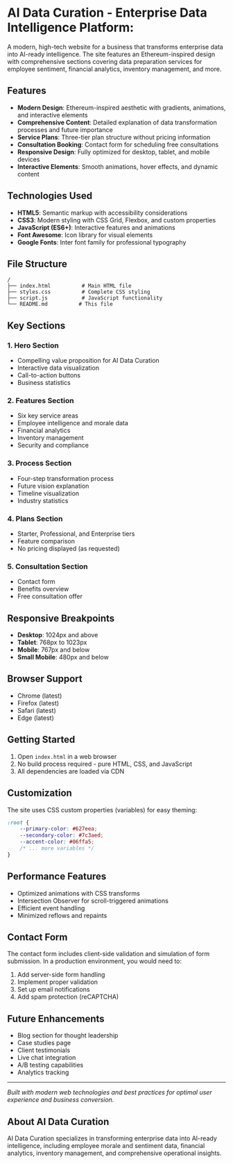 # AI Data Curation - Enterprise Data Intelligence Platform:

A modern, high-tech website for a business that transforms enterprise data into AI-ready intelligence. The site features an Ethereum-inspired design with comprehensive sections covering data preparation services for employee sentiment, financial analytics, inventory management, and more.

## Features

- **Modern Design**: Ethereum-inspired aesthetic with gradients, animations, and interactive elements
- **Comprehensive Content**: Detailed explanation of data transformation processes and future importance
- **Service Plans**: Three-tier plan structure without pricing information
- **Consultation Booking**: Contact form for scheduling free consultations
- **Responsive Design**: Fully optimized for desktop, tablet, and mobile devices
- **Interactive Elements**: Smooth animations, hover effects, and dynamic content

## Technologies Used

- **HTML5**: Semantic markup with accessibility considerations
- **CSS3**: Modern styling with CSS Grid, Flexbox, and custom properties
- **JavaScript (ES6+)**: Interactive features and animations
- **Font Awesome**: Icon library for visual elements
- **Google Fonts**: Inter font family for professional typography

## File Structure

```
/
├── index.html          # Main HTML file
├── styles.css          # Complete CSS styling
├── script.js           # JavaScript functionality
└── README.md          # This file
```

## Key Sections

### 1. Hero Section
- Compelling value proposition for AI Data Curation
- Interactive data visualization
- Call-to-action buttons
- Business statistics

### 2. Features Section
- Six key service areas
- Employee intelligence and morale data
- Financial analytics
- Inventory management
- Security and compliance

### 3. Process Section
- Four-step transformation process
- Future vision explanation
- Timeline visualization
- Industry statistics

### 4. Plans Section
- Starter, Professional, and Enterprise tiers
- Feature comparison
- No pricing displayed (as requested)

### 5. Consultation Section
- Contact form
- Benefits overview
- Free consultation offer

## Responsive Breakpoints

- **Desktop**: 1024px and above
- **Tablet**: 768px to 1023px
- **Mobile**: 767px and below
- **Small Mobile**: 480px and below

## Browser Support

- Chrome (latest)
- Firefox (latest)
- Safari (latest)
- Edge (latest)

## Getting Started

1. Open `index.html` in a web browser
2. No build process required - pure HTML, CSS, and JavaScript
3. All dependencies are loaded via CDN

## Customization

The site uses CSS custom properties (variables) for easy theming:

```css
:root {
    --primary-color: #627eea;
    --secondary-color: #7c3aed;
    --accent-color: #06ffa5;
    /* ... more variables */
}
```

## Performance Features

- Optimized animations with CSS transforms
- Intersection Observer for scroll-triggered animations
- Efficient event handling
- Minimized reflows and repaints

## Contact Form

The contact form includes client-side validation and simulation of form submission. In a production environment, you would need to:

1. Add server-side form handling
2. Implement proper validation
3. Set up email notifications
4. Add spam protection (reCAPTCHA)

## Future Enhancements

- Blog section for thought leadership
- Case studies page
- Client testimonials
- Live chat integration
- A/B testing capabilities
- Analytics tracking

---

*Built with modern web technologies and best practices for optimal user experience and business conversion.*

## About AI Data Curation

AI Data Curation specializes in transforming enterprise data into AI-ready intelligence, including employee morale and sentiment data, financial analytics, inventory management, and comprehensive operational insights.
